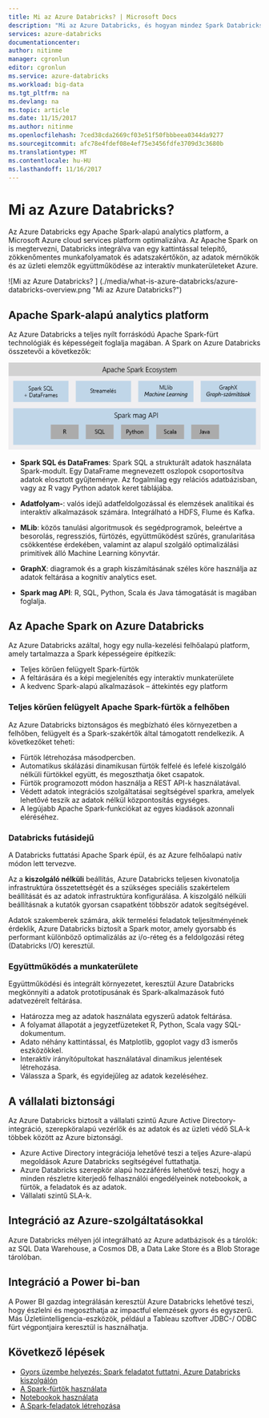 ```yaml
---
title: Mi az Azure Databricks? | Microsoft Docs
description: "Mi az Azure Databricks, és hogyan mindez Spark Databricks meg az Azure megismerése. Az Azure Databricks egy Apache Spark-alapú analytics platform, a Microsoft Azure cloud services platform optimalizálva."
services: azure-databricks
documentationcenter: 
author: nitinme
manager: cgronlun
editor: cgronlun
ms.service: azure-databricks
ms.workload: big-data
ms.tgt_pltfrm: na
ms.devlang: na
ms.topic: article
ms.date: 11/15/2017
ms.author: nitinme
ms.openlocfilehash: 7ced38cda2669cf03e51f50fbbbeea0344da9277
ms.sourcegitcommit: afc78e4fdef08e4ef75e3456fdfe3709d3c3680b
ms.translationtype: MT
ms.contentlocale: hu-HU
ms.lasthandoff: 11/16/2017
---
```

# <a name="what-is-azure-databricks"></a>Mi az Azure Databricks?

Az Azure Databricks egy Apache Spark-alapú analytics platform, a Microsoft Azure cloud services platform optimalizálva. Az Apache Spark on is megtervezni, Databricks integrálva van egy kattintással telepítő, zökkenőmentes munkafolyamatok és adatszakértőkön, az adatok mérnökök és az üzleti elemzők együttműködése az interaktív munkaterületeket Azure.

![Mi az Azure Databricks? ] (./media/what-is-azure-databricks/azure-databricks-overview.png "Mi az Azure Databricks?")

## <a name="apache-spark-based-analytics-platform"></a>Apache Spark-alapú analytics platform

Az Azure Databricks a teljes nyílt forráskódú Apache Spark-fürt technológiák és képességeit foglalja magában. A Spark on Azure Databricks összetevői a következők:

![Az Apache Spark on Azure Databricks](./media/what-is-azure-databricks/apache-spark-ecosystem-databricks.png "az Apache Spark on Azure Databricks")

* **Spark SQL és DataFrames**: Spark SQL a strukturált adatok használata Spark-modult. Egy DataFrame megnevezett oszlopok csoportosítva adatok elosztott gyűjteménye. Az fogalmilag egy relációs adatbázisban, vagy az R vagy Python adatok keret táblájába.

* **Adatfolyam-**: valós idejű adatfeldolgozással és elemzések analitikai és interaktív alkalmazások számára. Integrálható a HDFS, Flume és Kafka.

* **MLib**: közös tanulási algoritmusok és segédprogramok, beleértve a besorolás, regressziós, fürtözés, együttműködést szűrés, granularitása csökkentése érdekében, valamint az alapul szolgáló optimalizálási primitívek álló Machine Learning könyvtár.

* **GraphX**: diagramok és a graph kiszámításának széles köre használja az adatok feltárása a kognitív analytics eset.

* **Spark mag API**: R, SQL, Python, Scala és Java támogatását is magában foglalja.

## <a name="apache-spark-in-azure-databricks"></a>Az Apache Spark on Azure Databricks

Az Azure Databricks azáltal, hogy egy nulla-kezelési felhőalapú platform, amely tartalmazza a Spark képességeire építkezik:

- Teljes körűen felügyelt Spark-fürtök
- A feltárására és a képi megjelenítés egy interaktív munkaterülete
- A kedvenc Spark-alapú alkalmazások – áttekintés egy platform

### <a name="fully-managed-apache-spark-clusters-in-the-cloud"></a>Teljes körűen felügyelt Apache Spark-fürtök a felhőben

Az Azure Databricks biztonságos és megbízható éles környezetben a felhőben, felügyelt és a Spark-szakértők által támogatott rendelkezik. A következőket teheti:

* Fürtök létrehozása másodpercben.
* Automatikus skálázási dinamikusan fürtök felfelé és lefelé kiszolgáló nélküli fürtökkel együtt, és megoszthatja őket csapatok. 
* Fürtök programozott módon használja a REST API-k használatával. 
* Védett adatok integrációs szolgáltatásai segítségével sparkra, amelyek lehetővé teszik az adatok nélkül központosítás egységes. 
* A legújabb Apache Spark-funkciókat az egyes kiadások azonnali eléréséhez.

### <a name="databricks-runtime"></a>Databricks futásidejű
A Databricks futtatási Apache Spark épül, és az Azure felhőalapú natív módon lett tervezve. 

Az a **kiszolgáló nélküli** beállítás, Azure Databricks teljesen kivonatolja infrastruktúra összetettségét és a szükséges speciális szakértelem beállítását és az adatok infrastruktúra konfigurálása. A kiszolgáló nélküli beállításnak a kutatók gyorsan csapatként többször adatok segítségével.

Adatok szakemberek számára, akik termelési feladatok teljesítményének érdeklik, Azure Databricks biztosít a Spark motor, amely gyorsabb és performant különböző optimalizálás az i/o-réteg és a feldolgozási réteg (Databricks I/O) keresztül.

### <a name="workspace-for-collaboration"></a>Együttműködés a munkaterülete

Együttműködési és integrált környezetet, keresztül Azure Databricks megkönnyíti a adatok prototípusának és Spark-alkalmazások futó adatvezérelt feltárása.

* Határozza meg az adatok használata egyszerű adatok feltárása.
* A folyamat állapotát a jegyzetfüzeteket R, Python, Scala vagy SQL-dokumentum.
* Adato néhány kattintással, és Matplotlib, ggoplot vagy d3 ismerős eszközökkel.
* Interaktív irányítópultokat használatával dinamikus jelentések létrehozása.
* Válassza a Spark, és egyidejűleg az adatok kezeléséhez.

## <a name="enterprise-security"></a>A vállalati biztonsági

Az Azure Databricks biztosít a vállalati szintű Azure Active Directory-integráció, szerepköralapú vezérlők és az adatok és az üzleti védő SLA-k többek között az Azure biztonsági.

* Azure Active Directory integrációja lehetővé teszi a teljes Azure-alapú megoldások Azure Databricks segítségével futtathatja.
* Azure Databricks szerepkör alapú hozzáférés lehetővé teszi, hogy a minden részletre kiterjedő felhasználói engedélyeinek notebookok, a fürtök, a feladatok és az adatok.
* Vállalati szintű SLA-k. 

## <a name="integration-with-azure-services"></a>Integráció az Azure-szolgáltatásokkal

Azure Databricks mélyen jól integrálható az Azure adatbázisok és a tárolók: az SQL Data Warehouse, a Cosmos DB, a Data Lake Store és a Blob Storage tárolóban. 

## <a name="integration-with-power-bi"></a>Integráció a Power bi-ban
A Power BI gazdag integrálásán keresztül Azure Databricks lehetővé teszi, hogy észlelni és megoszthatja az impactful elemzések gyors és egyszerű. Más Üzletiintelligencia-eszközök, például a Tableau szoftver JDBC-/ ODBC fürt végpontjaira keresztül is használhatja.

## <a name="next-steps"></a>Következő lépések

* [Gyors üzembe helyezés: Spark feladatot futtatni, Azure Databricks kiszolgálón](quickstart-create-databricks-workspace-portal.md)
* [A Spark-fürtök használata](https://docs.azuredatabricks.net/user-guide/clusters/index.html)
* [Notebookok használata](https://docs.azuredatabricks.net/user-guide/notebooks/index.html)
* [A Spark-feladatok létrehozása](https://docs.azuredatabricks.net/user-guide/jobs.html)

 









